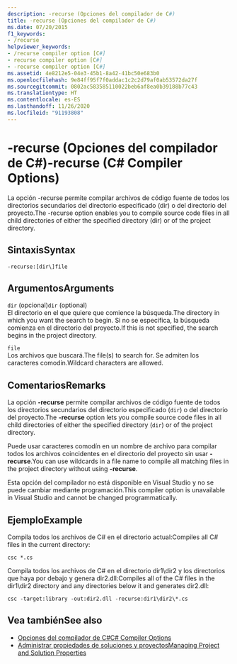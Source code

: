 ```yaml
---
description: -recurse (Opciones del compilador de C#)
title: -recurse (Opciones del compilador de C#)
ms.date: 07/20/2015
f1_keywords:
- /recurse
helpviewer_keywords:
- /recurse compiler option [C#]
- recurse compiler option [C#]
- -recurse compiler option [C#]
ms.assetid: 4e8212e5-04e3-45b1-8a42-41bc50e683b0
ms.openlocfilehash: 9e84ff95f7f0addac1c2c2d79af0ab53572da27f
ms.sourcegitcommit: 0802ac583585110022beb6af8ea0b39188b77c43
ms.translationtype: HT
ms.contentlocale: es-ES
ms.lasthandoff: 11/26/2020
ms.locfileid: "91193808"
---
```

# <a name="-recurse-c-compiler-options"></a><span data-ttu-id="12d7e-103">-recurse (Opciones del compilador de C#)</span><span class="sxs-lookup"><span data-stu-id="12d7e-103">-recurse (C# Compiler Options)</span></span>

<span data-ttu-id="12d7e-104">La opción -recurse permite compilar archivos de código fuente de todos los directorios secundarios del directorio especificado (dir) o del directorio del proyecto.</span><span class="sxs-lookup"><span data-stu-id="12d7e-104">The -recurse option enables you to compile source code files in all child directories of either the specified directory (dir) or of the project directory.</span></span>  
  
## <a name="syntax"></a><span data-ttu-id="12d7e-105">Sintaxis</span><span class="sxs-lookup"><span data-stu-id="12d7e-105">Syntax</span></span>  
  
```console  
-recurse:[dir\]file  
```  
  
## <a name="arguments"></a><span data-ttu-id="12d7e-106">Argumentos</span><span class="sxs-lookup"><span data-stu-id="12d7e-106">Arguments</span></span>  

 <span data-ttu-id="12d7e-107">`dir` (opcional)</span><span class="sxs-lookup"><span data-stu-id="12d7e-107">`dir` (optional)</span></span>  
 <span data-ttu-id="12d7e-108">El directorio en el que quiere que comience la búsqueda.</span><span class="sxs-lookup"><span data-stu-id="12d7e-108">The directory in which you want the search to begin.</span></span> <span data-ttu-id="12d7e-109">Si no se especifica, la búsqueda comienza en el directorio del proyecto.</span><span class="sxs-lookup"><span data-stu-id="12d7e-109">If this is not specified, the search begins in the project directory.</span></span>  
  
 `file`  
 <span data-ttu-id="12d7e-110">Los archivos que buscará.</span><span class="sxs-lookup"><span data-stu-id="12d7e-110">The file(s) to search for.</span></span> <span data-ttu-id="12d7e-111">Se admiten los caracteres comodín.</span><span class="sxs-lookup"><span data-stu-id="12d7e-111">Wildcard characters are allowed.</span></span>  
  
## <a name="remarks"></a><span data-ttu-id="12d7e-112">Comentarios</span><span class="sxs-lookup"><span data-stu-id="12d7e-112">Remarks</span></span>  

 <span data-ttu-id="12d7e-113">La opción **-recurse** permite compilar archivos de código fuente de todos los directorios secundarios del directorio especificado (`dir`) o del directorio del proyecto.</span><span class="sxs-lookup"><span data-stu-id="12d7e-113">The **-recurse** option lets you compile source code files in all child directories of either the specified directory (`dir`) or of the project directory.</span></span>  
  
 <span data-ttu-id="12d7e-114">Puede usar caracteres comodín en un nombre de archivo para compilar todos los archivos coincidentes en el directorio del proyecto sin usar **-recurse**.</span><span class="sxs-lookup"><span data-stu-id="12d7e-114">You can use wildcards in a file name to compile all matching files in the project directory without using **-recurse**.</span></span>  
  
 <span data-ttu-id="12d7e-115">Esta opción del compilador no está disponible en Visual Studio y no se puede cambiar mediante programación.</span><span class="sxs-lookup"><span data-stu-id="12d7e-115">This compiler option is unavailable in Visual Studio and cannot be changed programmatically.</span></span>  
  
## <a name="example"></a><span data-ttu-id="12d7e-116">Ejemplo</span><span class="sxs-lookup"><span data-stu-id="12d7e-116">Example</span></span>  

 <span data-ttu-id="12d7e-117">Compila todos los archivos de C# en el directorio actual:</span><span class="sxs-lookup"><span data-stu-id="12d7e-117">Compiles all C# files in the current directory:</span></span>  
  
```console  
csc *.cs  
```  
  
 <span data-ttu-id="12d7e-118">Compila todos los archivos de C# en el directorio dir1\dir2 y los directorios que haya por debajo y genera dir2.dll:</span><span class="sxs-lookup"><span data-stu-id="12d7e-118">Compiles all of the C# files in the dir1\dir2 directory and any directories below it and generates dir2.dll:</span></span>  
  
```console  
csc -target:library -out:dir2.dll -recurse:dir1\dir2\*.cs  
```  
  
## <a name="see-also"></a><span data-ttu-id="12d7e-119">Vea también</span><span class="sxs-lookup"><span data-stu-id="12d7e-119">See also</span></span>

- [<span data-ttu-id="12d7e-120">Opciones del compilador de C#</span><span class="sxs-lookup"><span data-stu-id="12d7e-120">C# Compiler Options</span></span>](./index.md)
- [<span data-ttu-id="12d7e-121">Administrar propiedades de soluciones y proyectos</span><span class="sxs-lookup"><span data-stu-id="12d7e-121">Managing Project and Solution Properties</span></span>](/visualstudio/ide/managing-project-and-solution-properties)
